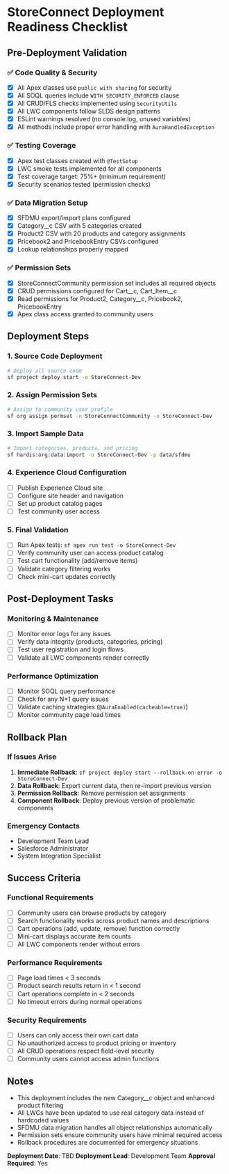 # StoreConnect Deployment Readiness Checklist

## Pre-Deployment Validation

### ✅ Code Quality & Security
- [x] All Apex classes use `public with sharing` for security
- [x] All SOQL queries include `WITH SECURITY_ENFORCED` clause
- [x] All CRUD/FLS checks implemented using `SecurityUtils`
- [x] All LWC components follow SLDS design patterns
- [x] ESLint warnings resolved (no console.log, unused variables)
- [x] All methods include proper error handling with `AuraHandledException`

### ✅ Testing Coverage
- [x] Apex test classes created with `@TestSetup`
- [x] LWC smoke tests implemented for all components
- [x] Test coverage target: 75%+ (minimum requirement)
- [x] Security scenarios tested (permission checks)

### ✅ Data Migration Setup
- [x] SFDMU export/import plans configured
- [x] Category__c CSV with 5 categories created
- [x] Product2 CSV with 20 products and category assignments
- [x] Pricebook2 and PricebookEntry CSVs configured
- [x] Lookup relationships properly mapped

### ✅ Permission Sets
- [x] StoreConnectCommunity permission set includes all required objects
- [x] CRUD permissions configured for Cart__c, Cart_Item__c
- [x] Read permissions for Product2, Category__c, Pricebook2, PricebookEntry
- [x] Apex class access granted to community users

## Deployment Steps

### 1. Source Code Deployment
```bash
# Deploy all source code
sf project deploy start -o StoreConnect-Dev
```

### 2. Assign Permission Sets
```bash
# Assign to community user profile
sf org assign permset -n StoreConnectCommunity -o StoreConnect-Dev
```

### 3. Import Sample Data
```bash
# Import categories, products, and pricing
sf hardis:org:data:import -o StoreConnect-Dev -p data/sfdmu
```

### 4. Experience Cloud Configuration
- [ ] Publish Experience Cloud site
- [ ] Configure site header and navigation
- [ ] Set up product catalog pages
- [ ] Test community user access

### 5. Final Validation
- [ ] Run Apex tests: `sf apex run test -o StoreConnect-Dev`
- [ ] Verify community user can access product catalog
- [ ] Test cart functionality (add/remove items)
- [ ] Validate category filtering works
- [ ] Check mini-cart updates correctly

## Post-Deployment Tasks

### Monitoring & Maintenance
- [ ] Monitor error logs for any issues
- [ ] Verify data integrity (products, categories, pricing)
- [ ] Test user registration and login flows
- [ ] Validate all LWC components render correctly

### Performance Optimization
- [ ] Monitor SOQL query performance
- [ ] Check for any N+1 query issues
- [ ] Validate caching strategies (`@AuraEnabled(cacheable=true)`)
- [ ] Monitor community page load times

## Rollback Plan

### If Issues Arise
1. **Immediate Rollback**: `sf project deploy start --rollback-on-error -o StoreConnect-Dev`
2. **Data Rollback**: Export current data, then re-import previous version
3. **Permission Rollback**: Remove permission set assignments
4. **Component Rollback**: Deploy previous version of problematic components

### Emergency Contacts
- Development Team Lead
- Salesforce Administrator
- System Integration Specialist

## Success Criteria

### Functional Requirements
- [ ] Community users can browse products by category
- [ ] Search functionality works across product names and descriptions
- [ ] Cart operations (add, update, remove) function correctly
- [ ] Mini-cart displays accurate item counts
- [ ] All LWC components render without errors

### Performance Requirements
- [ ] Page load times < 3 seconds
- [ ] Product search results return in < 1 second
- [ ] Cart operations complete in < 2 seconds
- [ ] No timeout errors during normal operations

### Security Requirements
- [ ] Users can only access their own cart data
- [ ] No unauthorized access to product pricing or inventory
- [ ] All CRUD operations respect field-level security
- [ ] Community users cannot access admin functions

## Notes
- This deployment includes the new Category__c object and enhanced product filtering
- All LWCs have been updated to use real category data instead of hardcoded values
- SFDMU data migration handles all object relationships automatically
- Permission sets ensure community users have minimal required access
- Rollback procedures are documented for emergency situations

**Deployment Date**: TBD
**Deployment Lead**: Development Team
**Approval Required**: Yes
